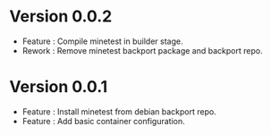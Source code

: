 # Version 0.0.2
- Feature : Compile minetest in builder stage.
- Rework  : Remove minetest backport package and backport repo.

# Version 0.0.1
- Feature : Install minetest from debian backport repo.
- Feature : Add basic container configuration.
